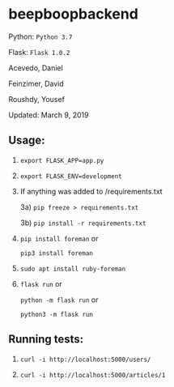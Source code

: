 # beepboopbackend

Python: `Python 3.7`

Flask: `Flask 1.0.2`

Acevedo, Daniel

Feinzimer, David

Roushdy, Yousef 

Updated: March 9, 2019
              
## Usage:

1) `export FLASK_APP=app.py`

2) `export FLASK_ENV=development`

3) If anything was added to /requirements.txt

    3a) `pip freeze > requirements.txt`
    
    3b) `pip install -r requirements.txt`

4) `pip install foreman` or

   `pip3 install foreman`

5) `sudo apt install ruby-foreman`

6) `flask run` or
   
   `python -m flask run` or 
   
   `python3 -m flask run`

## Running tests:

1) `curl -i http://localhost:5000/users/`

2) `curl -i http://localhost:5000/articles/1`
